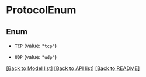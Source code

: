 # ProtocolEnum

## Enum


* `TCP` (value: `"tcp"`)

* `UDP` (value: `"udp"`)


[[Back to Model list]](../README.md#documentation-for-models) [[Back to API list]](../README.md#documentation-for-api-endpoints) [[Back to README]](../README.md)


